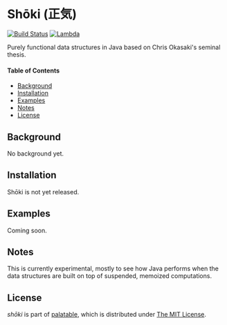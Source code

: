 Shōki (正気)
======
[![Build Status](https://travis-ci.org/palatable/shoki.svg)](https://travis-ci.org/palatable/shoki)
[![Lambda](https://img.shields.io/maven-central/v/com.jnape.palatable/shoki.svg)](http://search.maven.org/#search%7Cga%7C1%7Ccom.jnape.palatable.shoki)

Purely functional data structures in Java based on Chris Okasaki's seminal thesis.

#### Table of Contents

 - [Background](#background)
 - [Installation](#installation)
 - [Examples](#examples)
 - [Notes](#notes) 
 - [License](#license)

<a name="background">Background</a>
----------

No background yet.

<a name="installation">Installation</a>
------------

Shōki is not yet released.

<a name="examples">Examples</a>
------------

Coming soon.

<a name="notes">Notes</a>
-----

This is currently experimental, mostly to see how Java performs when the data structures are built on top of suspended, memoized computations.

<a name="license">License</a>
-------

_shōki_ is part of [palatable](http://www.github.com/palatable), which is distributed under [The MIT License](http://choosealicense.com/licenses/mit/).
